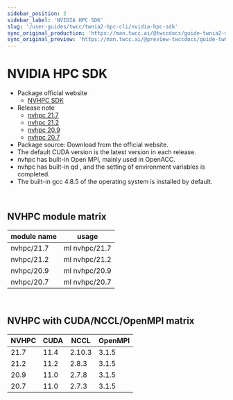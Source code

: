 ```yaml
---
sidebar_position: 3
sidebar_label: 'NVIDIA HPC SDK'
slug: '/user-guides/twcc/twnia2-hpc-cli/nvidia-hpc-sdk'
sync_original_production: 'https://man.twcc.ai/@twccdocs/guide-twnia2-module-nvidia-hpc-sdk-zh' 
sync_original_preview: 'https://man.twcc.ai/@preview-twccdocs/guide-twnia2-module-nvidia-hpc-sdk-zh' 
---
```



# NVIDIA HPC SDK

- Package official website
  - [NVHPC SDK](https://developer.nvidia.com/hpc-sdk)
- Release note
  - [nvhpc 21.7](https://docs.nvidia.com/hpc-sdk/archive/21.7/hpc-sdk-release-notes/index.html) 
  - [nvhpc 21.2](https://docs.nvidia.com/hpc-sdk/archive/21.2/hpc-sdk-release-notes/index.html)
  - [nvhpc 20.9](https://docs.nvidia.com/hpc-sdk/archive/20.9/hpc-sdk-release-notes/index.html)
  - [nvhpc 20.7](https://docs.nvidia.com/hpc-sdk/archive/20.7/hpc-sdk-release-notes/index.html)
- Package source: Download from the official website.
- The default CUDA version is the latest version in each release.
- nvhpc has built-in Open MPI, mainly used in OpenACC.
- nvhpc has built-in qd , and the setting of environment variables is completed.
- The built-in gcc 4.8.5 of the operating system is installed by default.

<br/>


## NVHPC module matrix

| module name | usage         |
| ----------- | ------------- |
| nvhpc/21.7  | ml nvhpc/21.7 |
| nvhpc/21.2  | ml nvhpc/21.2 |
| nvhpc/20.9  | ml nvhpc/20.9 |
| nvhpc/20.7  | ml nvhpc/20.7 |

<br/>


## NVHPC with CUDA/NCCL/OpenMPI matrix

| NVHPC | CUDA | NCCL  | OpenMPI |
| ----- | ---- | ----- | ------- |
| 21.7  | 11.4 | 2.10.3 | 3.1.5   |
| 21.2  | 11.2 | 2.8.3 | 3.1.5   |
| 20.9  | 11.0 | 2.7.8 | 3.1.5   |
| 20.7  | 11.0 | 2.7.3 | 3.1.5   |